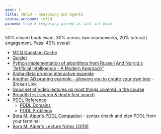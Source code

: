 ```yaml
---
year: 2
title: INF2D - Reasoning and Agents
course-acronym: inf2d
pinned: true # temporary pinned as last inf exam
---
```


50% closed book exam, 30% across two courseworks, 20% tutorial / engagement. Pass: 40% overall

- [MCQ Question Cache](/drive?next=1coz6nMPFCZqR8mBU6AiDiVz0r28WMSNaSH9YcY7c6R0)
- [Quizlet](https://quizlet.com/293000769/inf2d-flash-cards/)
- [Python implementation of algorithms from Russell And Norvig's "Artificial Intelligence - A Modern Approach"
](https://github.com/aimacode/aima-python)
- [Alpha-Beta pruning interactive example](http://inst.eecs.berkeley.edu/~cs61b/fa14/ta-materials/apps/ab_tree_practice/)
- [Another AB pruning example - allowing you to create your own tree](http://proof.github.io/minimax/) - Broken Link
- [Good set of video lectures on most things covered in the course](https://ocw.mit.edu/courses/electrical-engineering-and-computer-science/6-034-artificial-intelligence-fall-2010/lecture-videos/)
- [Breadth first search & depth first search](https://youtu.be/bIA8HEEUxZI)
- [PDDL Reference](https://nergmada.github.io/pddl-reference/)
  - [PDDL Domains](https://nergmada.github.io/pddl-reference/reference/PDDL/domain.html)
  - [PDDL Problems](https://nergmada.github.io/pddl-reference/reference/PDDL/problem.html)
- [Bora M. Alper's PDDL Companion](https://github.com/boramalper/pddlc) - syntax check and plan PDDL from your terminal
- [Bora M. Alper's Lecture Notes (2019)](https://www.boramalper.org/notes/reasoning-and-agents/)
